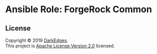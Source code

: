 # Ansible Role: ForgeRock Common

## License

Copyright © 2019 [DarkEdges](https://github.com/darkedges).  
This project is [Apache License Version 2.0](https://github.com/darkedges/ansible-role-forgerock-common/blob/master/LICENSE) licensed.
